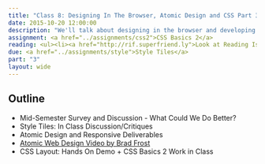 ```yaml
---
title: "Class 8: Designing In The Browser, Atomic Design and CSS Part 3"
date: 2015-10-20 12:00:00
description: "We'll talk about designing in the browser and developing style prototypes.  We'll also learn about the Atomic Design methodology, and continue our CSS lesson.  Finally, we'll have an in-class critique/discussion about your style tiles."
assignment: <a href="../assignments/css2">CSS Basics 2</a>
reading: <ul><li><a href="http://rif.superfriend.ly">Look at Reading Is Fundamental Example</a></li><li><i>HTML&CSS</i> Ch. 13 Boxes, Ch. 15 Layout, Ch. 16 Images</li><li><i>Mobile First</i> Ch. 7 Layout</li><li><a href="http://bradfrost.com/blog/post/atomic-web-design/">Atomic Web Design by Brad Frost</a></li><li><a href="http://daverupert.com/2013/04/responsive-deliverables/">Responsive Deliverables by Dave Rupert</a></li></ul>
due: <a href="../assignments/style">Style Tiles</a>
part: "3"
layout: wide
---
```


## Outline

* Mid-Semester Survey and Discussion - What Could We Do Better?
* Style Tiles: In Class Discussion/Critiques
* Atomic Design and Responsive Deliverables
* [Atomic Web Design Video by Brad Frost](https://vimeo.com/109130093)
* CSS Layout: Hands On Demo + CSS Basics 2 Work in Class
